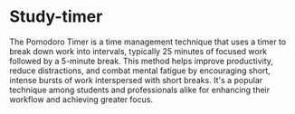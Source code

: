 # Study-timer
The Pomodoro Timer is a time management technique that uses a timer to break down work into intervals, typically 25 minutes of focused work followed by a 5-minute break. This method helps improve productivity, reduce distractions, and combat mental fatigue by encouraging short, intense bursts of work interspersed with short breaks. It's a popular technique among students and professionals alike for enhancing their workflow and achieving greater focus.
